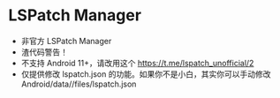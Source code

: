 # LSPatch Manager
* 非官方 LSPatch Manager
* 渣代码警告！
* 不支持 Android 11+，请改用这个 https://t.me/lspatch_unofficial/2
* 仅提供修改 lspatch.json 的功能。如果你不是小白，其实你可以手动修改 Android/data/<package name>/files/lspatch.json